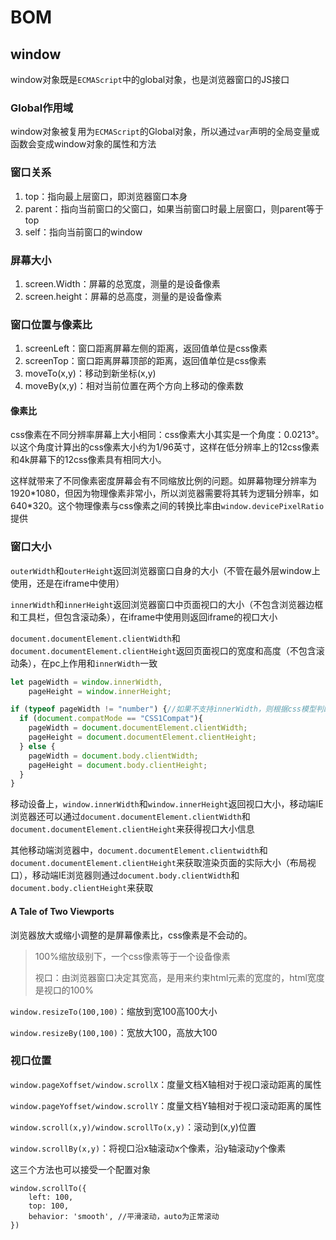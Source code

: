 # 	BOM

## window

window对象既是`ECMAScript`中的global对象，也是浏览器窗口的JS接口

### Global作用域

window对象被复用为`ECMAScript`的Global对象，所以通过`var`声明的全局变量或函数会变成window对象的属性和方法

### 窗口关系

1. top：指向最上层窗口，即浏览器窗口本身
2. parent：指向当前窗口的父窗口，如果当前窗口时最上层窗口，则parent等于top
3. self：指向当前窗口的window

### 屏幕大小

1. screen.Width：屏幕的总宽度，测量的是设备像素
2. screen.height：屏幕的总高度，测量的是设备像素

### 窗口位置与像素比

1. screenLeft：窗口距离屏幕左侧的距离，返回值单位是css像素
2. screenTop：窗口距离屏幕顶部的距离，返回值单位是css像素
3. moveTo(x,y)：移动到新坐标(x,y)
4. moveBy(x,y)：相对当前位置在两个方向上移动的像素数

#### 像素比

css像素在不同分辨率屏幕上大小相同：css像素大小其实是一个角度：0.0213°。以这个角度计算出的css像素大小约为1/96英寸，这样在低分辨率上的12css像素和4k屏幕下的12css像素具有相同大小。

这样就带来了不同像素密度屏幕会有不同缩放比例的问题。如屏幕物理分辨率为1920*1080，但因为物理像素非常小，所以浏览器需要将其转为逻辑分辨率，如640\*320。这个物理像素与css像素之间的转换比率由`window.devicePixelRatio`提供

### 窗口大小

`outerWidth`和`outerHeight`返回浏览器窗口自身的大小（不管在最外层window上使用，还是在iframe中使用）

`innerWidth`和`innerHeight`返回浏览器窗口中页面视口的大小（不包含浏览器边框和工具栏，但包含滚动条），在iframe中使用则返回iframe的视口大小

`document.documentElement.clientWidth`和`document.documentElement.clientHeight`返回页面视口的宽度和高度（不包含滚动条），在pc上作用和`innerWidth`一致

```js
let pageWidth = window.innerWidth,
    pageHeight = window.innerHeight;

if (typeof pageWidth != "number") {//如果不支持innerWidth，则根据css模型判断来使用clientWidth
  if (document.compatMode == "CSS1Compat"){
    pageWidth = document.documentElement.clientWidth;
    pageHeight = document.documentElement.clientHeight;
  } else {
    pageWidth = document.body.clientWidth;
    pageHeight = document.body.clientHeight;
  }
}
```

移动设备上，`window.innerWidth`和`window.innerHeight`返回视口大小，移动端IE浏览器还可以通过`document.documentElement.clientWidth`和`document.documentElement.clientHeight`来获得视口大小信息

其他移动端浏览器中，`document.documentElement.clientwidth`和`document.documentElement.clientHeight`来获取渲染页面的实际大小（布局视口），移动端IE浏览器则通过`document.body.clientWidth`和`document.body.clientHeight`来获取

#### A Tale of Two Viewports

浏览器放大或缩小调整的是屏幕像素比，css像素是不会动的。

> 100%缩放级别下，一个css像素等于一个设备像素
>
> 视口：由浏览器窗口决定其宽高，是用来约束html元素的宽度的，html宽度是视口的100%

`window.resizeTo(100,100)`：缩放到宽100高100大小

`window.resizeBy(100,100)`：宽放大100，高放大100

### 视口位置

`window.pageXoffset/window.scrollX`：度量文档X轴相对于视口滚动距离的属性

`window.pageYoffset/window.scrollY`：度量文档Y轴相对于视口滚动距离的属性

`window.scroll(x,y)/window.scrollTo(x,y)`：滚动到(x,y)位置

`window.scrollBy(x,y)`：将视口沿x轴滚动x个像素，沿y轴滚动y个像素

这三个方法也可以接受一个配置对象

```
window.scrollTo({
	left: 100,
	top: 100,
	behavior: 'smooth', //平滑滚动，auto为正常滚动
})
```

